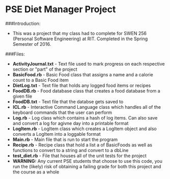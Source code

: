 # PSE Diet Manager Project

###Introduction:
- This was a project that my class had to complete for SWEN 256 (Personal Software Engineering) at RIT. Completed in the Spring Semester of 2016.

###Files:
- __ActivityJournal.txt__ - Text file used to mark progress on each respective section or "part" of the project
- __BasicFood.rb__    - Basic Food class that assigns a name and a calorie count to a Basic Food item
- __DietLog.txt__     - Text file that holds any logged food items or recipes
- __FoodDB.rb__       - Food database class that creates a food database from a given file
- __FoodDB.txt__      - Text file that the databse gets saved to
- __ICL.rb__          - Interactive Command Language class which handles all of the keyboard commands that the user can perform
- __Log.rb__          - Log class which contains a hash of log items. Can also save and convert a log for agivne day into a printable format
- __LogItem.rb__      - LogItem class which creates a LogItem object and also converts a LogItem into a loggable format
- __Main.rb__         - Main file that is run to start the program
- __Recipe.rb__       - Recipe class that hold a list a of BasicFoods as well as functions to convert to a string and convert to a dbLine
- __test_diet.rb__    - File that houses all of the unit tests for the project
- __WARNING:__ Any current PSE students that choose to use this code, you run the (likely) risk of obtaining a failing grade for both this project and the course as a whole
